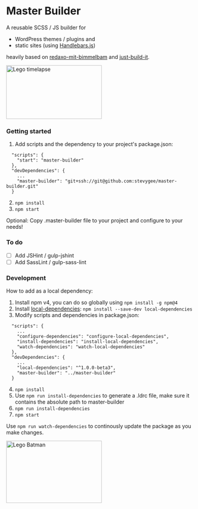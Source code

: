 # Master Builder
A reusable SCSS / JS builder for
- WordPress themes / plugins and
- static sites (using [Handlebars.js](handlebarsjs.com))

heavily based on [redaxo-mit-bimmelbam](https://github.com/FriendsOfREDAXO/redaxo-mit-bimmelbam) and [just-build-it](https://github.com/sympletech/just-build-it).

<img src="https://media.giphy.com/media/3ZALZoBtI1KJa/200w_d.gif" alt="Lego timelapse" width="256" height="144">

### Getting started
1. Add scripts and the dependency to your project's package.json:
```
  "scripts": {
    "start": "master-builder"
  },
  "devDependencies": {
    ...
    "master-builder": "git+ssh://git@github.com:stevygee/master-builder.git"
  }
```
2. ```npm install```
3. ```npm start```

Optional: Copy .master-builder file to your project and configure to your needs!

### To do
- [ ] Add JSHint / gulp-jshint
- [ ] Add SassLint / gulp-sass-lint

### Development
How to add as a local dependency:
1. Install npm v4, you can do so globally using ```npm install -g npm@4```
2. Install [local-dependencies](https://github.com/aam229/local-dependencies): ```npm install --save-dev local-dependencies```
3. Modify scripts and dependencies in package.json:
```
  "scripts": {
    ...
    "configure-dependencies": "configure-local-dependencies",
    "install-dependencies": "install-local-dependencies",
    "watch-dependencies": "watch-local-dependencies"
  },
  "devDependencies": {
    ...
    "local-dependencies": "^1.0.0-beta3",
    "master-builder": "../master-builder"
  }
```
4. ```npm install```
5. Use ```npm run install-dependencies``` to generate a .ldrc file, make sure it contains the absolute path to master-builder
6. ```npm run install-dependencies```
7. ```npm start```

Use ```npm run watch-dependencies``` to continously update the package as you make changes.

<img src="https://media.giphy.com/media/JJhiRdcYfcokU/giphy.gif" alt="Lego Batman" width="256" height="167">
